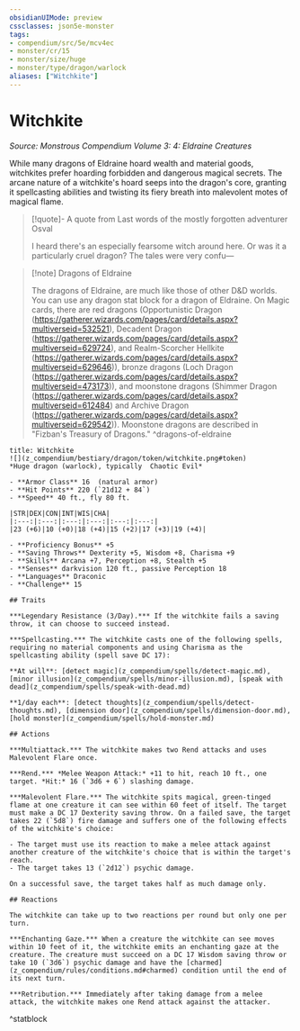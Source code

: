 ```yaml
---
obsidianUIMode: preview
cssclasses: json5e-monster
tags:
- compendium/src/5e/mcv4ec
- monster/cr/15
- monster/size/huge
- monster/type/dragon/warlock
aliases: ["Witchkite"]
---
```

# Witchkite
*Source: Monstrous Compendium Volume 3: 4: Eldraine Creatures*  

While many dragons of Eldraine hoard wealth and material goods, witchkites prefer hoarding forbidden and dangerous magical secrets. The arcane nature of a witchkite's hoard seeps into the dragon's core, granting it spellcasting abilities and twisting its fiery breath into malevolent motes of magical flame.

> [!quote]- A quote from Last words of the mostly forgotten adventurer Osval  
> 
> I heard there's an especially fearsome witch around here. Or was it a particularly cruel dragon? The tales were very confu—

> [!note] Dragons of Eldraine
> 
> The dragons of Eldraine, are much like those of other D&D worlds. You can use any dragon stat block for a dragon of Eldraine. On Magic cards, there are red dragons (Opportunistic Dragon (https://gatherer.wizards.com/pages/card/details.aspx?multiverseid=532521), Decadent Dragon (https://gatherer.wizards.com/pages/card/details.aspx?multiverseid=629724), and Realm-Scorcher Hellkite (https://gatherer.wizards.com/pages/card/details.aspx?multiverseid=629646)), bronze dragons (Loch Dragon (https://gatherer.wizards.com/pages/card/details.aspx?multiverseid=473173)), and moonstone dragons (Shimmer Dragon (https://gatherer.wizards.com/pages/card/details.aspx?multiverseid=612484) and Archive Dragon (https://gatherer.wizards.com/pages/card/details.aspx?multiverseid=629542)). Moonstone dragons are described in "Fizban's Treasury of Dragons."
^dragons-of-eldraine

```ad-statblock
title: Witchkite
![](z_compendium/bestiary/dragon/token/witchkite.png#token)
*Huge dragon (warlock), typically  Chaotic Evil*

- **Armor Class** 16  (natural armor)
- **Hit Points** 220 (`21d12 + 84`)
- **Speed** 40 ft., fly 80 ft.

|STR|DEX|CON|INT|WIS|CHA|
|:---:|:---:|:---:|:---:|:---:|:---:|
|23 (+6)|10 (+0)|18 (+4)|15 (+2)|17 (+3)|19 (+4)|

- **Proficiency Bonus** +5
- **Saving Throws** Dexterity +5, Wisdom +8, Charisma +9
- **Skills** Arcana +7, Perception +8, Stealth +5
- **Senses** darkvision 120 ft., passive Perception 18
- **Languages** Draconic
- **Challenge** 15

## Traits

***Legendary Resistance (3/Day).*** If the witchkite fails a saving throw, it can choose to succeed instead.

***Spellcasting.*** The witchkite casts one of the following spells, requiring no material components and using Charisma as the spellcasting ability (spell save DC 17):

**At will**: [detect magic](z_compendium/spells/detect-magic.md), [minor illusion](z_compendium/spells/minor-illusion.md), [speak with dead](z_compendium/spells/speak-with-dead.md)

**1/day each**: [detect thoughts](z_compendium/spells/detect-thoughts.md), [dimension door](z_compendium/spells/dimension-door.md), [hold monster](z_compendium/spells/hold-monster.md)

## Actions

***Multiattack.*** The witchkite makes two Rend attacks and uses Malevolent Flare once.

***Rend.*** *Melee Weapon Attack:* +11 to hit, reach 10 ft., one target. *Hit:* 16 (`3d6 + 6`) slashing damage.

***Malevolent Flare.*** The witchkite spits magical, green-tinged flame at one creature it can see within 60 feet of itself. The target must make a DC 17 Dexterity saving throw. On a failed save, the target takes 22 (`5d8`) fire damage and suffers one of the following effects of the witchkite's choice:

- The target must use its reaction to make a melee attack against another creature of the witchkite's choice that is within the target's reach.  
- The target takes 13 (`2d12`) psychic damage.  

On a successful save, the target takes half as much damage only.

## Reactions

The witchkite can take up to two reactions per round but only one per turn.

***Enchanting Gaze.*** When a creature the witchkite can see moves within 10 feet of it, the witchkite emits an enchanting gaze at the creature. The creature must succeed on a DC 17 Wisdom saving throw or take 10 (`3d6`) psychic damage and have the [charmed](z_compendium/rules/conditions.md#charmed) condition until the end of its next turn.

***Retribution.*** Immediately after taking damage from a melee attack, the witchkite makes one Rend attack against the attacker.
```
^statblock